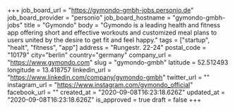 +++
job_board_url = "https://gymondo-gmbh-jobs.personio.de"
job_board_provider = "personio"
job_board_hostname = "gymondo-gmbh-jobs"
title = "Gymondo"
body = "Gymondo is a leading health and fitness app offering short and effective workouts and customized meal plans to users united by the desire to get fit and feel happy."
tags = ["startup", "healt", "fitness", "app"]
address = "Rungestr. 22-24"
postal_code = "10179"
city="berlin"
country="germany"
company_url = "https://www.gymondo.com"
slug = "gymondo-gmbh"
latitude = 52.512493
longitude = 13.418757
linkedin_url = "https://www.linkedin.com/company/gymondo-gmbh"
twitter_url = ""
instagram_url = "https://www.instagram.com/gymondo_official"
facebook_url = ""
created_at = "2020-09-08T16:23:18.626Z"
updated_at = "2020-09-08T16:23:18.626Z"
is_approved = true
draft = false
+++
